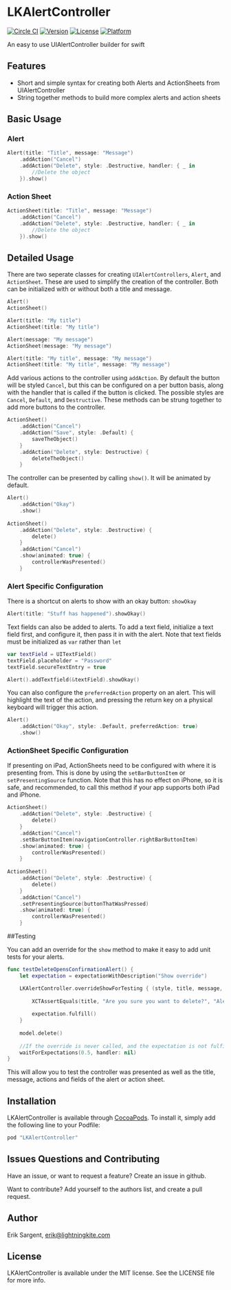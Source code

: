 # LKAlertController

[![Circle CI](https://circleci.com/gh/lightningkite/LKAlertController/tree/master.svg?style=svg)](https://circleci.com/gh/lightningkite/LKAlertController)
[![Version](https://img.shields.io/cocoapods/v/LKAlertController.svg?style=flat)](http://cocoapods.org/pods/LKAlertController)
[![License](https://img.shields.io/cocoapods/l/LKAlertController.svg?style=flat)](http://cocoapods.org/pods/LKAlertController)
[![Platform](https://img.shields.io/cocoapods/p/LKAlertController.svg?style=flat)](http://cocoapods.org/pods/LKAlertController)

An easy to use UIAlertController builder for swift

## Features
* Short and simple syntax for creating both Alerts and ActionSheets from UIAlertController
* String together methods to build more complex alerts and action sheets

## Basic Usage

### Alert
``` Swift
Alert(title: "Title", message: "Message")
	.addAction("Cancel")
	.addAction("Delete", style: .Destructive, handler: { _ in
		//Delete the object
	}).show()
```

### Action Sheet
``` Swift
ActionSheet(title: "Title", message: "Message")
	.addAction("Cancel")
	.addAction("Delete", style: .Destructive, handler: { _ in
		//Delete the object
	}).show()
```

## Detailed Usage

There are two seperate classes for creating `UIAlertControllers`, `Alert`, and `ActionSheet`. These are used to simplify the creation of the controller. Both can be initialized with or without both a title and message.

``` Swift
Alert()
ActionSheet()

Alert(title: "My title")
ActionSheet(title: "My title")

Alert(message: "My message")
ActionSheet(message: "My message")

Alert(title: "My title", message: "My message")
ActionSheet(title: "My title", message: "My message")
```

Add various actions to the controller using `addAction`. By default the button will be styled `Cancel`, but this can be configured on a per button basis, along with the handler that is called if the button is clicked. The possible styles are `Cancel`, `Default`, and `Destructive`. These methods can be strung together to add more buttons to the controller.

``` Swift
ActionSheet()
	.addAction("Cancel")
	.addAction("Save", style: .Default) {
		saveTheObject()
	}
	.addAction("Delete", style: Destructive) {
		deleteTheObject()
	}
```

The controller can be presented by calling `show()`. It will be animated by default.

``` Swift
Alert()
	.addAction("Okay")
	.show()
	
ActionSheet()
	.addAction("Delete", style: .Destructive) {
		delete()
	}
	.addAction("Cancel")
	.show(animated: true) {
		controllerWasPresented()
	}
```

### Alert Specific Configuration

There is a shortcut on alerts to show with an okay button: `showOkay`

``` Swift
Alert(title: "Stuff has happened").showOkay()
```

Text fields can also be added to alerts. To add a text field, initialize a text field first, and configure it, then pass it in with the alert. Note that text fields must be initialized as `var` rather than `let`

``` Swift
var textField = UITextField()
textField.placeholder = "Password"
textField.secureTextEntry = true

Alert().addTextfield(&textField).showOkay()
```

You can also configure the `preferredAction` property on an alert. This will highlight the text of the action, and pressing the return key on a physical keyboard will trigger this action.

``` Swift
Alert()
	.addAction("Okay", style: .Default, preferredAction: true)
	.show()
```

### ActionSheet Specific Configuration

If presenting on iPad, ActionSheets need to be configured with where it is presenting from. This is done by using the `setBarButtonItem` or `setPresentingSource` function. Note that this has no effect on iPhone, so it is safe, and recommended, to call this method if your app supports both iPad and iPhone.

``` Swift
ActionSheet()
	.addAction("Delete", style: .Destructive) {
		delete()
	}
	.addAction("Cancel")
	.setBarButtonItem(navigationController.rightBarButtonItem)
	.show(animated: true) {
		controllerWasPresented()
	}
	
ActionSheet()
	.addAction("Delete", style: .Destructive) {
		delete()
	}
	.addAction("Cancel")
	.setPresentingSource(buttonThatWasPressed)
	.show(animated: true) {
		controllerWasPresented()
	}
```

##Testing

You can add an override for the `show` method to make it easy to add unit tests for your alerts.

``` Swift
func testDeleteOpensConfirmationAlert() {
	let expectation = expectationWithDescription("Show override")

	LKAlertController.overrideShowForTesting { (style, title, message, actions, fields) -> Void in 
		
		XCTAssertEquals(title, "Are you sure you want to delete?", "Alert title was incorrect")
		
		expectation.fulfill()
	}
	
	model.delete()
	
	//If the override is never called, and the expectation is not fulfilled, the test will fail
	waitForExpectations(0.5, handler: nil)
}
```

This will allow you to test the controller was presented as well as the title, message, actions and fields of the alert or action sheet.

## Installation

LKAlertController is available through [CocoaPods](http://cocoapods.org). To install
it, simply add the following line to your Podfile:

```ruby
pod "LKAlertController"
```

## Issues Questions and Contributing
Have an issue, or want to request a feature? Create an issue in github.

Want to contribute? Add yourself to the authors list, and create a pull request.

## Author

Erik Sargent, [erik@lightningkite.com](mailto:erik@lightningkite.com)

## License

LKAlertController is available under the MIT license. See the LICENSE file for more info.
